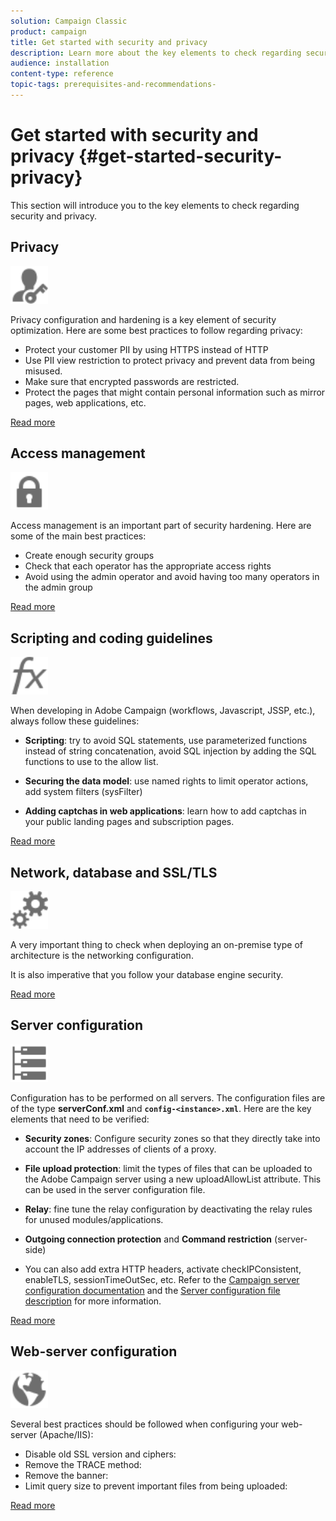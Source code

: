 ```yaml
---
solution: Campaign Classic
product: campaign
title: Get started with security and privacy
description: Learn more about the key elements to check regarding security and privacy.
audience: installation
content-type: reference
topic-tags: prerequisites-and-recommendations-
---
```


# Get started with security and privacy {#get-started-security-privacy}

This section will introduce you to the key elements to check regarding security and privacy.

## Privacy

<img src="assets/do-not-localize/icon_privacy.svg" width="60px">

Privacy configuration and hardening is a key element of security optimization. Here are some best practices to follow regarding privacy:

* Protect your customer PII by using HTTPS instead of HTTP
* Use PII view restriction to protect privacy and prevent data from being misused.
* Make sure that encrypted passwords are restricted.
* Protect the pages that might contain personal information such as mirror pages, web applications, etc.

[Read more](../../installation/using/privacy.md)

## Access management

<img src="assets/do-not-localize/icon_access.svg" width="60px">

Access management is an important part of security hardening. Here are some of the main best practices:

* Create enough security groups
* Check that each operator has the appropriate access rights
* Avoid using the admin operator and avoid having too many operators in the admin group

[Read more](../../installation/using/access-management.md)

## Scripting and coding guidelines

<img src="assets/do-not-localize/icon_scripting.svg" width="60px">

When developing in Adobe Campaign (workflows, Javascript, JSSP, etc.), always follow these guidelines:

* **Scripting**: try to avoid SQL statements, use parameterized functions instead of string concatenation, avoid SQL injection by adding the SQL functions to use to the allow list.

* **Securing the data model**: use named rights to limit operator actions, add system filters (sysFilter)

* **Adding captchas in web applications**: learn how to add captchas in your public landing pages and subscription pages.

[Read more](../../installation/using/scripting-coding-guidelines.md)

## Network, database and SSL/TLS

<img src="assets/do-not-localize/icon_network.svg" width="60px">

A very important thing to check when deploying an on-premise type of architecture is the networking configuration. 

It is also imperative that you follow your database engine security.

[Read more](../../installation/using/network-database.md)

## Server configuration

<img src="assets/do-not-localize/icon_server.svg" width="60px">

Configuration has to be performed on all servers. The configuration files are of the type **serverConf.xml** and **`config-<instance>.xml`**. Here are the key elements that need to be verified:

* **Security zones**: Configure security zones so that they directly take into account the IP addresses of clients of a proxy.

* **File upload protection**: limit the types of files that can be uploaded to the Adobe Campaign server using a new uploadAllowList attribute. This can be used in the server configuration file.

* **Relay**: fine tune the relay configuration by deactivating the relay rules for unused modules/applications.

* **Outgoing connection protection** and **Command restriction** (server-side)

* You can also add extra HTTP headers, activate checkIPConsistent, enableTLS, sessionTimeOutSec, etc. Refer to the [Campaign server configuration documentation](../../installation/using/configuring-campaign-server.md) and the [Server configuration file description](../../installation/using/the-server-configuration-file.md) for more information.

[Read more](../../installation/using/server-configuration.md)

## Web-server configuration

<img src="assets/do-not-localize/icon_web.svg" width="60px">

Several best practices should be followed when configuring your web-server (Apache/IIS):

* Disable old SSL version and ciphers:
* Remove the TRACE method:
* Remove the banner:
* Limit query size to prevent important files from being uploaded:

[Read more](../../installation/using/web-server-configuration.md)
